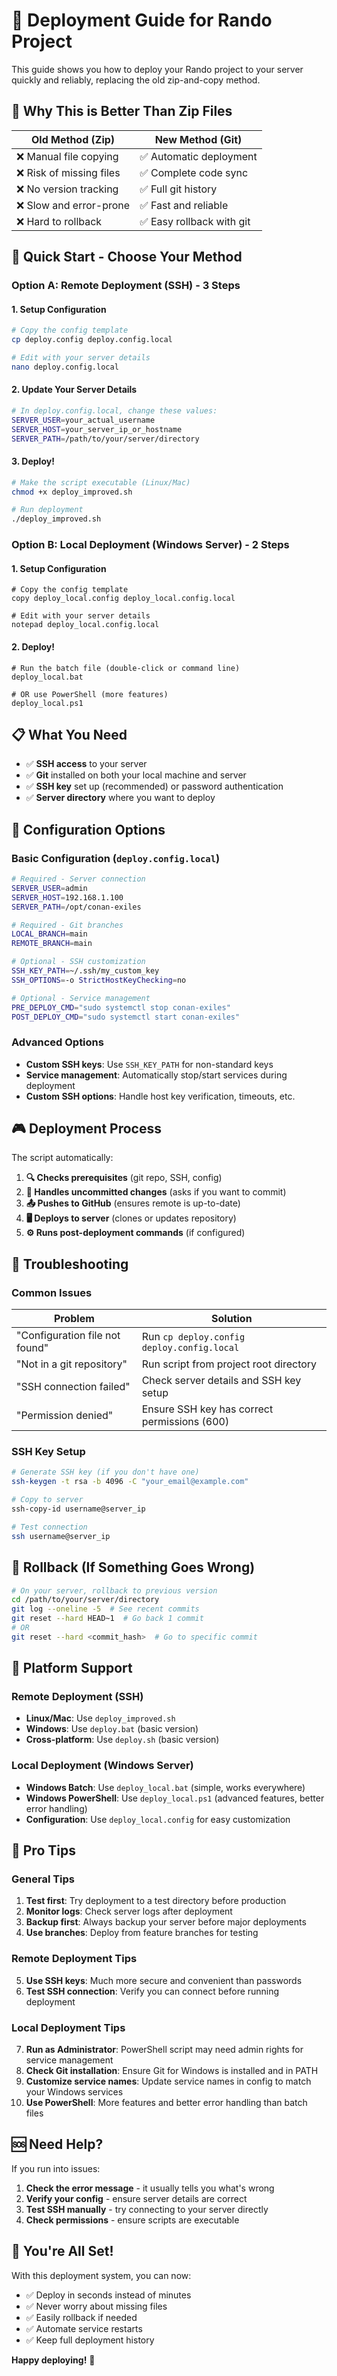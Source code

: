 # 🚀 Deployment Guide for Rando Project

This guide shows you how to deploy your Rando project to your server quickly and reliably, replacing the old zip-and-copy method.

## 🎯 **Why This is Better Than Zip Files**

| Old Method (Zip) | New Method (Git) |
|------------------|------------------|
| ❌ Manual file copying | ✅ Automatic deployment |
| ❌ Risk of missing files | ✅ Complete code sync |
| ❌ No version tracking | ✅ Full git history |
| ❌ Slow and error-prone | ✅ Fast and reliable |
| ❌ Hard to rollback | ✅ Easy rollback with git |

## 🚀 **Quick Start - Choose Your Method**

### **Option A: Remote Deployment (SSH) - 3 Steps**

#### 1. **Setup Configuration**
```bash
# Copy the config template
cp deploy.config deploy.config.local

# Edit with your server details
nano deploy.config.local
```

#### 2. **Update Your Server Details**
```bash
# In deploy.config.local, change these values:
SERVER_USER=your_actual_username
SERVER_HOST=your_server_ip_or_hostname
SERVER_PATH=/path/to/your/server/directory
```

#### 3. **Deploy!**
```bash
# Make the script executable (Linux/Mac)
chmod +x deploy_improved.sh

# Run deployment
./deploy_improved.sh
```

### **Option B: Local Deployment (Windows Server) - 2 Steps**

#### 1. **Setup Configuration**
```batch
# Copy the config template
copy deploy_local.config deploy_local.config.local

# Edit with your server details
notepad deploy_local.config.local
```

#### 2. **Deploy!**
```batch
# Run the batch file (double-click or command line)
deploy_local.bat

# OR use PowerShell (more features)
deploy_local.ps1
```

## 📋 **What You Need**

- ✅ **SSH access** to your server
- ✅ **Git** installed on both your local machine and server
- ✅ **SSH key** set up (recommended) or password authentication
- ✅ **Server directory** where you want to deploy

## 🔧 **Configuration Options**

### **Basic Configuration** (`deploy.config.local`)
```bash
# Required - Server connection
SERVER_USER=admin
SERVER_HOST=192.168.1.100
SERVER_PATH=/opt/conan-exiles

# Required - Git branches
LOCAL_BRANCH=main
REMOTE_BRANCH=main

# Optional - SSH customization
SSH_KEY_PATH=~/.ssh/my_custom_key
SSH_OPTIONS=-o StrictHostKeyChecking=no

# Optional - Service management
PRE_DEPLOY_CMD="sudo systemctl stop conan-exiles"
POST_DEPLOY_CMD="sudo systemctl start conan-exiles"
```

### **Advanced Options**
- **Custom SSH keys**: Use `SSH_KEY_PATH` for non-standard keys
- **Service management**: Automatically stop/start services during deployment
- **Custom SSH options**: Handle host key verification, timeouts, etc.

## 🎮 **Deployment Process**

The script automatically:

1. **🔍 Checks prerequisites** (git repo, SSH, config)
2. **📝 Handles uncommitted changes** (asks if you want to commit)
3. **📤 Pushes to GitHub** (ensures remote is up-to-date)
4. **🖥️ Deploys to server** (clones or updates repository)
5. **⚙️ Runs post-deployment commands** (if configured)

## 🚨 **Troubleshooting**

### **Common Issues**

| Problem | Solution |
|---------|----------|
| "Configuration file not found" | Run `cp deploy.config deploy.config.local` |
| "Not in a git repository" | Run script from project root directory |
| "SSH connection failed" | Check server details and SSH key setup |
| "Permission denied" | Ensure SSH key has correct permissions (600) |

### **SSH Key Setup**
```bash
# Generate SSH key (if you don't have one)
ssh-keygen -t rsa -b 4096 -C "your_email@example.com"

# Copy to server
ssh-copy-id username@server_ip

# Test connection
ssh username@server_ip
```

## 🔄 **Rollback (If Something Goes Wrong)**

```bash
# On your server, rollback to previous version
cd /path/to/your/server/directory
git log --oneline -5  # See recent commits
git reset --hard HEAD~1  # Go back 1 commit
# OR
git reset --hard <commit_hash>  # Go to specific commit
```

## 📱 **Platform Support**

### **Remote Deployment (SSH)**
- **Linux/Mac**: Use `deploy_improved.sh`
- **Windows**: Use `deploy.bat` (basic version)
- **Cross-platform**: Use `deploy.sh` (basic version)

### **Local Deployment (Windows Server)**
- **Windows Batch**: Use `deploy_local.bat` (simple, works everywhere)
- **Windows PowerShell**: Use `deploy_local.ps1` (advanced features, better error handling)
- **Configuration**: Use `deploy_local.config` for easy customization

## 🎯 **Pro Tips**

### **General Tips**
1. **Test first**: Try deployment to a test directory before production
2. **Monitor logs**: Check server logs after deployment
3. **Backup first**: Always backup your server before major deployments
4. **Use branches**: Deploy from feature branches for testing

### **Remote Deployment Tips**
5. **Use SSH keys**: Much more secure and convenient than passwords
6. **Test SSH connection**: Verify you can connect before running deployment

### **Local Deployment Tips**
7. **Run as Administrator**: PowerShell script may need admin rights for service management
8. **Check Git installation**: Ensure Git for Windows is installed and in PATH
9. **Customize service names**: Update service names in config to match your Windows services
10. **Use PowerShell**: More features and better error handling than batch files

## 🆘 **Need Help?**

If you run into issues:

1. **Check the error message** - it usually tells you what's wrong
2. **Verify your config** - ensure server details are correct
3. **Test SSH manually** - try connecting to your server directly
4. **Check permissions** - ensure scripts are executable

## 🎉 **You're All Set!**

With this deployment system, you can now:
- ✅ Deploy in seconds instead of minutes
- ✅ Never worry about missing files
- ✅ Easily rollback if needed
- ✅ Automate service restarts
- ✅ Keep full deployment history

**Happy deploying!** 🚀
